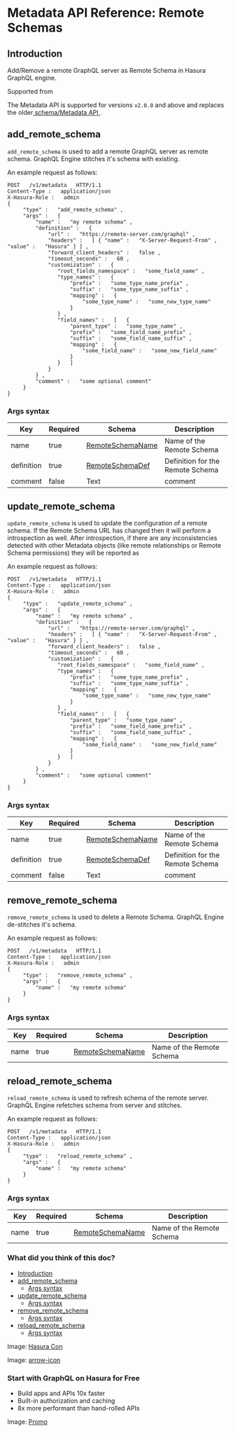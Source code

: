# Metadata API Reference: Remote Schemas

## Introduction​

Add/Remove a remote GraphQL server as Remote Schema in Hasura GraphQL
engine.

Supported from

The Metadata API is supported for versions `v2.0.0` and above and
replaces the older[ schema/Metadata API ](https://hasura.io/docs/latest/api-reference/schema-metadata-api/index/).

## add_remote_schema​

 `add_remote_schema` is used to add a remote GraphQL server as remote
schema. GraphQL Engine stitches it's schema with existing.

An example request as follows:

```
POST   /v1/metadata   HTTP/1.1
Content-Type :   application/json
X-Hasura-Role :   admin
{
     "type" :   "add_remote_schema" ,
     "args" :   {
         "name" :   "my remote schema" ,
         "definition" :   {
             "url" :   "https://remote-server.com/graphql" ,
             "headers" :   [ { "name" :   "X-Server-Request-From" ,   "value" :   "Hasura" } ] ,
             "forward_client_headers" :   false ,
             "timeout_seconds" :   60 ,
             "customization" :   {
                "root_fields_namespace" :   "some_field_name" ,
                "type_names" :   {
                    "prefix" :   "some_type_name_prefix" ,
                    "suffix" :   "some_type_name_suffix" ,
                    "mapping" :   {
                        "some_type_name" :   "some_new_type_name"
                    }
                } ,
                "field_names" :   [   {
                    "parent_type" :   "some_type_name" ,
                    "prefix" :   "some_field_name_prefix" ,
                    "suffix" :   "some_field_name_suffix" ,
                    "mapping" :   {
                        "some_field_name" :   "some_new_field_name"
                    }
                }   ]
             }
         } ,
         "comment" :   "some optional comment"
     }
}
```

### Args syntax​

| Key | Required | Schema | Description |
|---|---|---|---|
| name | true | [ RemoteSchemaName ](https://hasura.io/docs/latest/api-reference/syntax-defs/#remoteschemaname) | Name of the Remote Schema |
| definition | true | [ RemoteSchemaDef ](https://hasura.io/docs/latest/api-reference/syntax-defs/#remoteschemadef) | Definition for the Remote Schema |
| comment | false | Text | comment |


## update_remote_schema​

 `update_remote_schema` is used to update the configuration of a remote
schema. If the Remote Schema URL has changed then it will perform a
introspection as well. After introspection, if there are any
inconsistencies detected with other Metadata objects (like remote
relationships or Remote Schema permissions) they will be reported as

An example request as follows:

```
POST   /v1/metadata   HTTP/1.1
Content-Type :   application/json
X-Hasura-Role :   admin
{
     "type" :   "update_remote_schema" ,
     "args" :   {
         "name" :   "my remote schema" ,
         "definition" :   {
             "url" :   "https://remote-server.com/graphql" ,
             "headers" :   [ { "name" :   "X-Server-Request-From" ,   "value" :   "Hasura" } ] ,
             "forward_client_headers" :   false ,
             "timeout_seconds" :   60 ,
             "customization" :   {
                "root_fields_namespace" :   "some_field_name" ,
                "type_names" :   {
                    "prefix" :   "some_type_name_prefix" ,
                    "suffix" :   "some_type_name_suffix" ,
                    "mapping" :   {
                        "some_type_name" :   "some_new_type_name"
                    }
                } ,
                "field_names" :   [   {
                    "parent_type" :   "some_type_name" ,
                    "prefix" :   "some_field_name_prefix" ,
                    "suffix" :   "some_field_name_suffix" ,
                    "mapping" :   {
                        "some_field_name" :   "some_new_field_name"
                    }
                }   ]
             }
         } ,
         "comment" :   "some optional comment"
     }
}
```

### Args syntax​

| Key | Required | Schema | Description |
|---|---|---|---|
| name | true | [ RemoteSchemaName ](https://hasura.io/docs/latest/api-reference/syntax-defs/#remoteschemaname) | Name of the Remote Schema |
| definition | true | [ RemoteSchemaDef ](https://hasura.io/docs/latest/api-reference/syntax-defs/#remoteschemadef) | Definition for the Remote Schema |
| comment | false | Text | comment |


## remove_remote_schema​

 `remove_remote_schema` is used to delete a Remote Schema. GraphQL Engine
de-stitches it's schema.

An example request as follows:

```
POST   /v1/metadata   HTTP/1.1
Content-Type :   application/json
X-Hasura-Role :   admin
{
     "type" :   "remove_remote_schema" ,
     "args" :   {
         "name" :   "my remote schema"
     }
}
```

### Args syntax​

| Key | Required | Schema | Description |
|---|---|---|---|
| name | true | [ RemoteSchemaName ](https://hasura.io/docs/latest/api-reference/syntax-defs/#remoteschemaname) | Name of the Remote Schema |


## reload_remote_schema​

 `reload_remote_schema` is used to refresh schema of the remote server.
GraphQL Engine refetches schema from server and stitches.

An example request as follows:

```
POST   /v1/metadata   HTTP/1.1
Content-Type :   application/json
X-Hasura-Role :   admin
{
     "type" :   "reload_remote_schema" ,
     "args" :   {
         "name" :   "my remote schema"
     }
}
```

### Args syntax​

| Key | Required | Schema | Description |
|---|---|---|---|
| name | true | [ RemoteSchemaName ](https://hasura.io/docs/latest/api-reference/syntax-defs/#remoteschemaname) | Name of the Remote Schema |


### What did you think of this doc?

- [ Introduction ](https://hasura.io/docs/latest/api-reference/metadata-api/remote-schemas/#introduction)
- [ add_remote_schema ](https://hasura.io/docs/latest/api-reference/metadata-api/remote-schemas/#metadata-add-remote-schema)
    - [ Args syntax ](https://hasura.io/docs/latest/api-reference/metadata-api/remote-schemas/#metadata-add-remote-schema-syntax)
- [ update_remote_schema ](https://hasura.io/docs/latest/api-reference/metadata-api/remote-schemas/#metadata-update-remote-schema)
    - [ Args syntax ](https://hasura.io/docs/latest/api-reference/metadata-api/remote-schemas/#metadata-update-remote-schema-syntax)
- [ remove_remote_schema ](https://hasura.io/docs/latest/api-reference/metadata-api/remote-schemas/#metadata-remove-remote-schema)
    - [ Args syntax ](https://hasura.io/docs/latest/api-reference/metadata-api/remote-schemas/#metadata-remove-remote-schema-syntax)
- [ reload_remote_schema ](https://hasura.io/docs/latest/api-reference/metadata-api/remote-schemas/#metadata-reload-remote-schema)
    - [ Args syntax ](https://hasura.io/docs/latest/api-reference/metadata-api/remote-schemas/#metadata-reload-remote-schema-syntax)


Image: [ Hasura Con ](https://res.cloudinary.com/dh8fp23nd/image/upload/v1686154570/hasura-con-2023/has-con-light-date_r2a2ud.png)

Image: [ arrow-icon ](https://res.cloudinary.com/dh8fp23nd/image/upload/v1683723549/main-web/chevron-right_ldbi7d.png)

### Start with GraphQL on Hasura for Free

- Build apps and APIs 10x faster
- Built-in authorization and caching
- 8x more performant than hand-rolled APIs


Image: [ Promo ](https://hasura.io/docs/assets/images/hasura-free-ff60e409244e0ea12b5a3045d1a9096b.png)